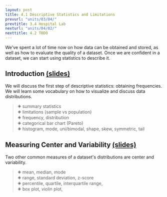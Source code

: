 ```yaml
---
layout: post
title: 4.1 Descriptive Statistics and Limitations
prevurl: "units/03/04/"
prevtitle: 3.4 Hospital Lab
nexturl: "units/04/02/"
nexttitle: 4.2 TODO
---
```

We've spent a lot of time now on how data can be obtained and stored, as well as how to evaluate the quality of a dataset. Once we are confident in a dataset, we can start using statistics to describe it.

## Introduction [(slides)][intro]
We will discuss the first step of descriptive statistics: obtaining frequencies. We will learn some vocabulary on how to visualize and discuss data distributions. 

> 🞛 summary statistics  
> 🞛 limitations (sample vs population)  
> 🞛 frequency, distribution  
> 🞛 categorical bar chart (Pareto)  
> 🞛 histogram, mode, uni/bimodal, shape, skew, symmetric, tail  

## Measuring Center and Variability [(slides)][center]
Two other common measures of a dataset's distributions are center and variability.

> 🞛 mean, median, mode  
> 🞛 range, standard deviation, z-score  
> 🞛 percentile, quartile, interquartile range,  
> 🞛 box plot, violin plot,

[intro]: https://docs.google.com/presentation/d/1FgwBHuOmPaoPn3HNWsntT9ebAvnw21sIKPxWIt6G488/edit?usp=sharing
[center]: https://docs.google.com/presentation/d/1JlylbnjhLKpPkx0vNmOc_4dR4t5g9JW7RhY_IU22Cko/edit?usp=sharing